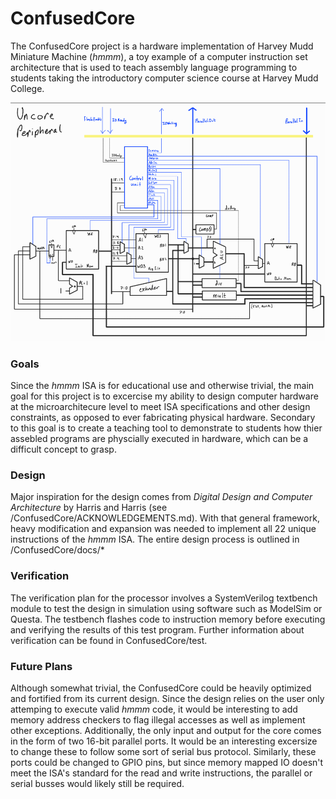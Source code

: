 # ConfusedCore
The ConfusedCore project is a hardware implementation of Harvey Mudd Miniature Machine (*hmmm*), a toy example of a computer instruction set architecture that is used to teach assembly language programming to students taking the introductory computer science course at Harvey Mudd College.  

![Top Level](docs/images/confusedcore/confusedcore12.png)

### Goals
Since the *hmmm* ISA is for educational use and otherwise trivial, the main goal for this project is to excercise my ability to design computer hardware at the microarchitecure level to meet ISA specifications and other design constraints, as opposed to ever fabricating physical hardware. Secondary to this goal is to create a teaching tool to demonstrate to students how thier assebled programs are physcially executed in hardware, which can be a difficult concept to grasp. 
### Design
Major inspiration for the design comes from *Digital Design and Computer Architecture* by Harris and Harris (see /ConfusedCore/ACKNOWLEDGEMENTS.md). With that general framework, heavy modification and expansion was needed to implement all 22 unique instructions of the *hmmm* ISA. The entire design process is outlined in /ConfusedCore/docs/*
### Verification
The verification plan for the processor involves a SystemVerilog textbench module to test the design in simulation using software such as ModelSim or Questa. The testbench flashes code to instruction memory before executing and verifying the results of this test program. Further information about verification can be found in ConfusedCore/test. 
### Future Plans 
Although somewhat trivial, the ConfusedCore could be heavily optimized and fortified from its current design. Since the design relies on the user only attemping to execute valid *hmmm* code, it would be interesting to add memory address checkers to flag illegal accesses as well as implement other exceptions. Additionally, the only input and output for the core comes in the form of two 16-bit parallel ports. It would be an interesting excersize to change these to follow some sort of serial bus protocol. Similarly, these ports could be changed to GPIO pins, but since memory mapped IO doesn't meet the ISA's standard for the read and write instructions, the parallel or serial busses would likely still be required. 